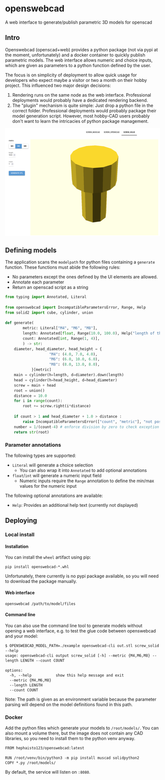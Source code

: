 # openswebcad
A web interface to generate/publish parametric 3D models for openscad

## Intro
Openswebcad (openscad+web) provides a python package (not via pypi at the moment, unfortunately) and a docker container to quickly publish parametric models.
The web interface allows numeric and choice inputs, which are given as parameters to a python function defined by the user.

The focus is on simplicity of deployment to allow quick usage for developers who expect maybe a visitor or two a month on their hobby project.
This influenced two major design decisions:
1. Rendering runs on the same node as the web interface. Professional deployments would probably have a dedicated rendering backend.
2. The "plugin" mechanism is quite simple: Just drop a python file in the correct folder. Professional deployments would probably package their model generation script. However, most hobby-CAD users probably don't want to learn the intricacies of python package management.

![example screenshot](./example/solidpython_example.png)


## Defining models

The application scans the `modelpath` for python files containing a `generate` function. 
These functions must abide the following rules:
* No parameters except the ones defined by the UI elements are allowed.
* Annotate each parameter
* Return an openscad script as a string

```python
from typing import Annotated, Literal

from openswebcad import IncompatibleParametersError, Range, Help
from solid2 import cube, cylinder, union

def generate(
        metric: Literal["M4", "M6", "M8"], 
        length: Annotated[float, Range(10.0, 100.0), Help("length of the screw (lower part only)")], 
        count: Annotated[int, Range(1, 4)],
        ) -> str:
    diameter, head_diameter, head_height = {
                    "M4": (4.0, 7.0, 4.0),
                    "M6": (6.0, 10.0, 6.0),
                    "M8": (8.0, 13.0, 8.0),
            }[metric]
    main = cylinder(h=length, d=diameter).down(length)
    head = cylinder(h=head_height, d=head_diameter)
    screw = main + head
    root = union()
    distance = 10.0
    for i in range(count):
        root += screw.right(i*distance)

    if count > 1 and head_diameter + 1.0 > distance :
        raise IncompatibleParametersError(["count", "metric"], "not possible to generate multiple screws - objects would collide")
    number = 1/(count-4) # enforce division by zero to check exception
    return str(root)
```

### Parameter annotations
The following types are supported:
* `Literal` will generate a choice selection
  * You can also wrap it into `Annotated` to add optional annotations
* `float`/`int` will generate a numeric input field
  * Numeric inputs require the `Range` annotation to define the min/max values for the numeric input
 
The following optional annotations are available:
* `Help`: Provides an additional help text (currently not displayed)

## Deploying

### Local install

#### Installation
You can install the `wheel` artifact using pip:
```
pip install openswebcad-*.whl
```
Unfortunately, there currently is no pypi package available, so you will need to download the package manually.

#### Web interface

```
openswebcad /path/to/model/files
```

#### Command line

You can also use the command line tool to generate models without opening a web interface, e.g. to test the glue code between openswebcad and your model:
```
$ OPENSWEBCAD_MODEL_PATH=./example openswebcad-cli out.stl screw_solid --help
usage: openswebcad-cli output screw_solid [-h] --metric {M4,M6,M8} --length LENGTH --count COUNT

options:
  -h, --help           show this help message and exit
  --metric {M4,M6,M8}
  --length LENGTH
  --count COUNT
```
Note: The path is given as an environment variable because the parameter parsing will depend on the model definitions found in this path.


### Docker
Add the python files which generate your models to `/root/models/`.
You can also mount a volume there, but the image does not contain any CAD libraries, so you need to install them to the python venv anyway.

```docker
FROM hephaisto123/openswebcad:latest

RUN /root/venv/bin/python3 -m pip install muscad solidpython2
COPY *.py /root/models/
```

By default, the service will listen on `:8080`.
